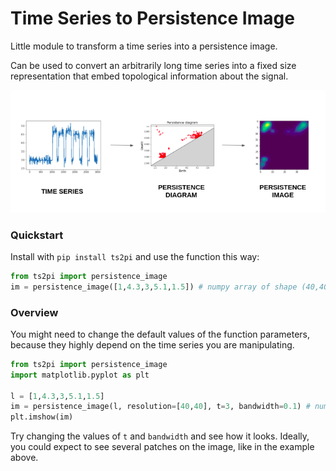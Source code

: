 # Time Series to Persistence Image
Little module to transform a time series into a persistence image.

Can be used to convert an arbitrarily long time series into a fixed size representation that embed topological information about the signal.

![Illustration](https://raw.githubusercontent.com/clementpiat/time-series-persistence-image/main/pipeline.png "ts2pi")

### Quickstart

Install with `pip install ts2pi` and use the function this way:
```python
from ts2pi import persistence_image
im = persistence_image([1,4.3,3,5.1,1.5]) # numpy array of shape (40,40)
```

### Overview

You might need to change the default values of the function parameters, because they highly depend on the time series you are manipulating.

```python
from ts2pi import persistence_image
import matplotlib.pyplot as plt

l = [1,4.3,3,5.1,1.5]
im = persistence_image(l, resolution=[40,40], t=3, bandwidth=0.1) # numpy array of shape <resolution>
plt.imshow(im)
```

Try changing the values of `t` and `bandwidth` and see how it looks. Ideally, you could expect to see several patches on the image, like in the example above.